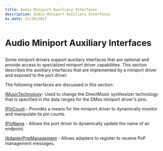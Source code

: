 ```yaml
---
title: Audio Miniport Auxiliary Interfaces
description: Audio Miniport Auxiliary Interfaces
ms.date: 11/28/2017
---
```


# Audio Miniport Auxiliary Interfaces


## <span id="ddk_audio_miniport_auxiliary_interfaces_ks"></span><span id="DDK_AUDIO_MINIPORT_AUXILIARY_INTERFACES_KS"></span>


Some miniport drivers support auxiliary interfaces that are optional and provide access to specialized miniport driver capabilities. This section describes the auxiliary interfaces that are implemented by a miniport driver and exposed to the port driver.

The following interfaces are discussed in this section:

[IMusicTechnology](/windows-hardware/drivers/ddi/portcls/nn-portcls-imusictechnology)- Used to change the DirectMusic synthesizer technology that is specified in the data ranges for the DMus miniport driver's pins.

[IPinCount](/windows-hardware/drivers/ddi/portcls/nn-portcls-ipincount) - Provides a means for the miniport driver to dynamically monitor and manipulate its pin counts.

[IPinName](/windows-hardware/drivers/ddi/portcls/nf-portcls-ipinname-getpinname) - Allows the port driver to dynamically update the name of an endpoint.

[IAdapterPnpManagement](/windows-hardware/drivers/ddi/portcls/nn-portcls-iadapterpnpmanagement) - Allows adapters to register to receive PnP management messages.

 

